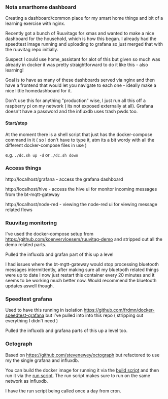 ### Nota smarthome dashboard

Creating a dashboard/common place for my smart home things and bit of a learning exercise with nginx.

Recently got a bunch of Ruuvitags for xmas and wanted to make a nice dashboard for the household, which is how this began. I already had the speedtest image running and uploading to grafana so just merged that with the ruuvitag repo initially.

Suspect I could use home_assistant for alot of this but given so much was already in docker it was pretty straightforward to do it like this - also learning!

Goal is to have as many of these dashboards served via nginx and then have a frontend that would let you navigate to each one - ideally make a nice little homedashboard for it.

Don't use this for anything "production" wise, I just run all this off a raspberry pi on my network ( its not exposed externally at all). Grafana doesn't have a password and the influxdb uses trash pwds too.

#### Start/stop

At the moment there is a shell script that just has the docker-compose command in it ( so I don't have to type it, atm its a bit wordy with all the different docker-compose files in use )

e.g. `./dc.sh up -d` or `./dc.sh down`

### Access things

http://localhost/grafana - access the grafana dashboard

http://localhost/hive - access the hive ui for monitor incoming messages from the bt-mqtt-gateway

http://localhost/node-red - viewing the node-red ui for viewing message related flows


### Ruuvitag monitoring

I've used the docker-compose setup from https://github.com/koenvervloesem/ruuvitag-demo and stripped out all the demo related parts.

Pulled the influxdb and grafan part of this up a level

I had issues where the bt-mgtt-gateway would stop processing bluetooth messages intermittently, after making sure all my bluetooth related things were up to date I now just restart this container every 20 minutes and it seems to be working much better now.
Would recommend the bluetooth updates aswell though.

### Speedtest grafana 

Used to have this running in isolation https://github.com/frdmn/docker-speedtest-grafana but I've pulled into into this repo ( stripping out everything I didn't need )

Pulled the influxdb and grafana parts of this up a level too.

### Octograph

Based on https://github.com/stevenewey/octograph but refactored to use my the single grafana and influxdb.

You can build the docker image for running it via the [build script](octograph/build_builder.sh) and then run it via the [run script](octograph/run_octograph.sh). The run script makes sure to run on the same network as influxdb.

I have the run script being called once a day from cron.